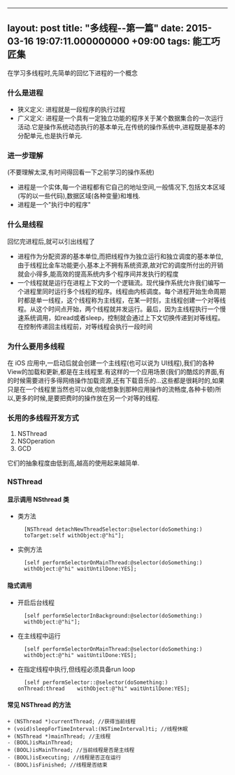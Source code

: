 
---
layout: post
title: "多线程--第一篇"
date: 2015-03-16 19:07:11.000000000 +09:00
tags: 能工巧匠集
---

在学习多线程时,先简单的回忆下进程的一个概念

### 什么是进程

*  狭义定义: 进程就是一段程序的执行过程 
*  广义定义: 进程是一个具有一定独立功能的程序关于某个数据集合的一次运行活动.它是操作系统动态执行的基本单元,在传统的操作系统中,进程既是基本的分配单元,也是执行单元.

### 进一步理解

 (不要理解太深,有时间得回看一下之前学习的操作系统)
*  进程是一个实体,每一个进程都有它自己的地址空间,一般情况下,包括文本区域(写的以一些代码),数据区域(各种变量)和堆栈.
*  进程是一个"执行中的程序"

### 什么是线程

回忆完进程后,就可以引出线程了  
<!-- more -->
* 进程作为分配资源的基本单位,而把线程作为独立运行和独立调度的基本单位,由于线程比金车功能更小,基本上不拥有系统资源,故对它的调度所付出的开销就会小得多,能高效的提高系统内多个程序间并发执行的程度 
* 一个线程就是运行在进程上下文的一个逻辑流。现代操作系统允许我们编写一个进程里同时运行多个线程的程序。线程由内核调度。每个进程开始生命周期时都是单一线程，这个线程称为主线程，在某一时刻，主线程创建一个对等线程。从这个时间点开始，两个线程就并发运行。最后，因为主线程执行一个慢速系统调用，如read或者sleep，控制就会通过上下文切换传递到对等线程。在控制传递回主线程前，对等线程会执行一段时间

### 为什么要用多线程

在 iOS 应用中,一启动后就会创建一个主线程(也可以说为 UI线程),我们的各种View的加载和更新,都是在主线程里.有这样的一个应用场景(我们的酷炫的界面,有的时候需要进行多得网络操作加载资源,还有下载音乐的...这些都是很耗时的,如果只是在一个线程里当然也可以做,你能想象到那种应用操作的流畅度,各种卡顿)所以,更多的时候,是要把费时的操作放在另一个对等的线程.

### 长用的多线程开发方式

1. NSThread
2. NSOperation
3. GCD
 
它们的抽象程度由低到高,越高的使用起来越简单.

### NSThread
#### 显示调用 NSthread 类
* 类方法  


		[NSThread detachNewThreadSelector:@selector(doSomething:)		toTarget:self withObject:@"hi"];
	
* 实例方法

		[self performSelectorOnMainThread:@selector(doSomething:)		withObject:@"hi" waitUntilDone:YES];

#### 隐式调用

* 开启后台线程  
		
		[self performSelectorInBackground:@selector(doSomething:)		withObject:@"hi"];

* 在主线程中运行

		[self performSelectorOnMainThread:@selector(doSomething:)		withObject:@"hi" waitUntilDone:YES];


* 在指定线程中执行,但线程必须具备run loop

		[self performSelector::@selector(doSomething:) 		onThread:thread    withObject:@"hi" waitUntilDone:YES];

#### 常见 NSThread 的方法

	+ (NSThread *)currentThread; //获得当前线程	+ (void)sleepForTimeInterval:(NSTimeInterval)ti; //线程休眠	+ (NSThread *)mainThread; //主线程	- (BOOL)isMainThread;	+ (BOOL)isMainThread; //当前线程是否是主线程	- (BOOL)isExecuting; //线程是否正在运行	- (BOOL)isFinished; //线程是否结束


